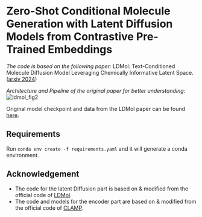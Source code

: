 # Zero-Shot Conditional Molecule Generation with Latent Diffusion Models from Contrastive Pre-Trained Embeddings

*The code is based on the following paper:*
LDMol: Text-Conditioned Molecule Diffusion Model Leveraging Chemically Informative Latent Space. ([arxiv 2024](https://arxiv.org/abs/2405.17829))

*Architecture and Pipeline of the original paper for better understanding:*
![ldmol_fig2](https://github.com/jinhojsk515/LDMol/assets/59189526/1a172fed-39ab-44a6-848b-1740c7b37df4)

Original model checkpoint and data from the LDMol paper can be found [here](https://drive.google.com/drive/folders/170znWA5u3nC7S1mzF7RPNP5faAn56Q45?usp=sharing).


## Requirements
Run `conda env create -f requirements.yaml` and it will generate a conda environment.


## Acknowledgement
* The code for the latent Diffusion part is based on & modified from the official code of [LDMol](https://github.com/jinhojsk515/ldmol).
* The code and models for the encoder part are based on & modified from the official code of [CLAMP](https://github.com/ml-jku/clamp).